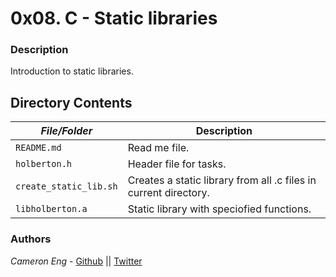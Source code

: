 # 0x08. C - Static libraries
### Description
Introduction to static libraries.

## Directory Contents

|   ***File/Folder***    |  **Description**                       |
|---------------|---------------------------------------|
| `README.md` |  Read me file. |
| `holberton.h` | Header file for tasks. |
| `create_static_lib.sh` | Creates a static library from all .c files in current directory. |
| `libholberton.a` | Static library with speciofied functions. |

### Authors
*Cameron Eng* - [Github](https://github.com/c_eng/) || [Twitter](https://twitter.com/c33Eng)
